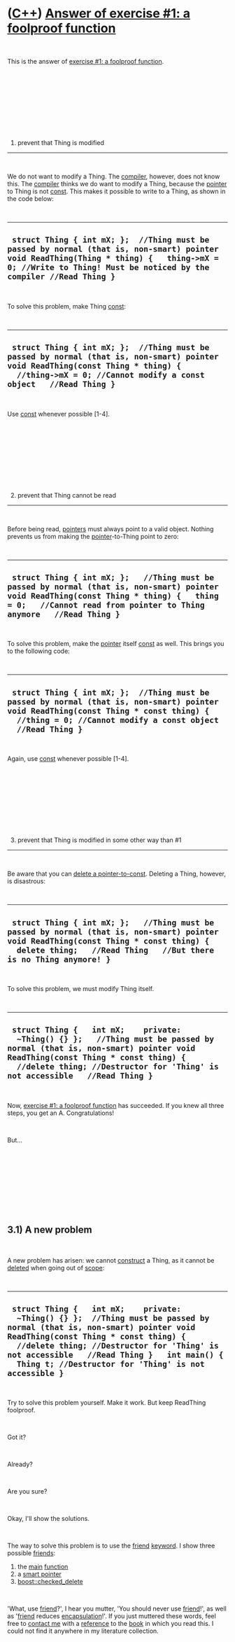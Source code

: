 
 

 

 

 

 

([C++](Cpp.md)) [Answer of exercise \#1: a foolproof function](CppExerciseFoolproofFunctionAnswer.md)
=======================================================================================================

 

This is the answer of [exercise \#1: a foolproof
function](CppExerciseFoolproofFunction.md).

 

 

 

 

 

1) prevent that Thing is modified
---------------------------------

 

We do not want to modify a Thing. The [compiler](CppCompiler.md),
however, does not know this. The [compiler](CppCompiler.md) thinks we
do want to modify a Thing, because the [pointer](CppPointer.md) to
Thing is not [const](CppConst.md). This makes it possible to write to a
Thing, as shown in the code below:

 

  ---------------------------------------------------------------------------------------------------------------------------------------------------------------------------------------------------------------
  ` struct Thing { int mX; };  //Thing must be passed by normal (that is, non-smart) pointer void ReadThing(Thing * thing) {   thing->mX = 0; //Write to Thing! Must be noticed by the compiler //Read Thing }`
  ---------------------------------------------------------------------------------------------------------------------------------------------------------------------------------------------------------------

 

To solve this problem, make Thing [const](CppConst.md):

 

  ------------------------------------------------------------------------------------------------------------------------------------------------------------------------------------------------------
  ` struct Thing { int mX; };  //Thing must be passed by normal (that is, non-smart) pointer void ReadThing(const Thing * thing) {   //thing->mX = 0; //Cannot modify a const object   //Read Thing }`
  ------------------------------------------------------------------------------------------------------------------------------------------------------------------------------------------------------

 

Use [const](CppConst.md) whenever possible \[1-4\].

 

 

 

 

 

2) prevent that Thing cannot be read
------------------------------------

 

Before being read, [pointers](CppPointer.md) must always point to a
valid object. Nothing prevents us from making the
[pointer](CppPointer.md)-to-Thing point to zero:

 

  ----------------------------------------------------------------------------------------------------------------------------------------------------------------------------------------------------------------
  ` struct Thing { int mX; };   //Thing must be passed by normal (that is, non-smart) pointer void ReadThing(const Thing * thing) {   thing = 0;   //Cannot read from pointer to Thing anymore   //Read Thing }`
  ----------------------------------------------------------------------------------------------------------------------------------------------------------------------------------------------------------------

 

To solve this problem, make the [pointer](CppPointer.md) itself
[const](CppConst.md) as well. This brings you to the following code:

 

  --------------------------------------------------------------------------------------------------------------------------------------------------------------------------------------------------------
  ` struct Thing { int mX; };  //Thing must be passed by normal (that is, non-smart) pointer void ReadThing(const Thing * const thing) {   //thing = 0; //Cannot modify a const object   //Read Thing }`
  --------------------------------------------------------------------------------------------------------------------------------------------------------------------------------------------------------

 

Again, use [const](CppConst.md) whenever possible \[1-4\].

 

 

 

 

 

3) prevent that Thing is modified in some other way than \#1
------------------------------------------------------------

 

Be aware that you can [delete a
pointer-to-const](CppDeletePointerToConst.md). Deleting a Thing,
however, is disastrous:

 

  --------------------------------------------------------------------------------------------------------------------------------------------------------------------------------------------------------------
  ` struct Thing { int mX; };   //Thing must be passed by normal (that is, non-smart) pointer void ReadThing(const Thing * const thing) {   delete thing;   //Read Thing   //But there is no Thing anymore! }`
  --------------------------------------------------------------------------------------------------------------------------------------------------------------------------------------------------------------

 

To solve this problem, we must modify Thing itself.

 

  ----------------------------------------------------------------------------------------------------------------------------------------------------------------------------------------------------------------------------------------------------
  ` struct Thing {   int mX;    private:   ~Thing() {} };   //Thing must be passed by normal (that is, non-smart) pointer void ReadThing(const Thing * const thing) {   //delete thing; //Destructor for 'Thing' is not accessible   //Read Thing }`
  ----------------------------------------------------------------------------------------------------------------------------------------------------------------------------------------------------------------------------------------------------

 

Now, [exercise \#1: a foolproof
function](CppExerciseFoolproofFunction.md) has succeeded. If you knew
all three steps, you get an A. Congratulations!

 

But...

 

 

 

 

 

3.1) A new problem
------------------

 

A new problem has arisen: we cannot [construct](CppConstructor.md) a
Thing, as it cannot be [deleted](CppDelete.md) when going out of
[scope](CppScope.md):

 

  --------------------------------------------------------------------------------------------------------------------------------------------------------------------------------------------------------------------------------------------------------------------------------------------------------------------------
  ` struct Thing {   int mX;    private:   ~Thing() {} };  //Thing must be passed by normal (that is, non-smart) pointer void ReadThing(const Thing * const thing) {   //delete thing; //Destructor for 'Thing' is not accessible   //Read Thing }   int main() {   Thing t; //Destructor for 'Thing' is not accessible }`
  --------------------------------------------------------------------------------------------------------------------------------------------------------------------------------------------------------------------------------------------------------------------------------------------------------------------------

 

Try to solve this problem yourself. Make it work. But keep ReadThing
foolproof.

 

Got it?

 

Already?

 

Are you sure?

 

Okay, I'll show the solutions.

 

The way to solve this problem is to use the [friend](CppFriend.md)
[keyword](CppKeyword.md). I show three possible
[friends](CppFriend.md):

1.  the [main](CppMain.md) [function](CppFunction.md)
2.  a [smart pointer](CppSmartPointer.md)
3.  [boost::checked\_delete](CppChecked_delete.md)

 

'What, use [friend](CppFriend.md)?', I hear you mutter, 'You should
never use [friend](CppFriend.md)!', as well as '[friend](CppFriend.md)
reduces [encapsulation](CppEncapsulation.md)!'. If you just muttered
these words, feel free to [contact me](Contact.md) with a
[reference](CppReferences.md) to the [book](CppBooks.md) in which you
read this. I could not find it anywhere in my literature collection.

 

And also, if you muttered this, read the following three options below
to see that there is more [encapsulation](CppEncapsulation.md), instead
of less: Thing cannot be [destroyed](CppDestructor.md) by anything,
except its *only, single* [friend](CppFriend.md). This makes Thing more
[encapsulated](CppEncapsulation.md) than by making everything able to
[destroy](CppDestructor.md) it. Read it again: making Thing
[destructable](CppDestructor.md) by its *only, single*
[friend](CppFriend.md) only, makes Thing more
[encapsulated](CppEncapsulation.md) by making everything able to
[destroy](CppDestructor.md) it.

 

 

 

 

 

### 3.1.1) [Befriending](CppFriend.md) the [main](CppMain.md) [function](CppFunction.md)

 

  -----------------------------------------------------------------------------------------------------------------------------------------------------------------------------------------------------------------------------------------------------------------------------------------------------
  ` struct Thing {   int mX;    private:   ~Thing() {}   friend int main(); };   //Thing must be passed by normal (that is, non-smart) pointer void ReadThing(const Thing * const thing) {   //delete thing; //Destructor for 'Thing' is not accessible   //Read Thing }   int main() {   Thing t; }`
  -----------------------------------------------------------------------------------------------------------------------------------------------------------------------------------------------------------------------------------------------------------------------------------------------------

 

[Befriending](CppFriend.md) the [main](CppMain.md)
[function](CppFunction.md) has its restrictions: a Thing cannot be a
[class](CppClass.md) member. For this simple piece of code, however, it
is a valid solution.

 

 

 

 

 

### 3.1.2) [Befriending](CppFriend.md) a [smart pointer](CppSmartPointer.md)

 

  -----------------------------------------------------------------------------------------------------------------------------------------------------------------------------------------------------------------------------------------------------------------------------------------------------------------------------------------------------------------
  ` #include <memory>  struct Thing {   int mX;    private:   ~Thing() {}   friend class std::auto_ptr<Thing>; };   //Thing must be passed by normal (that is, non-smart) pointer void ReadThing(const Thing * const thing) {   //delete thing; //Destructor for 'Thing' is not accessible   //Read Thing }  int main() {   std::auto_ptr<Thing> t(new Thing); }`
  -----------------------------------------------------------------------------------------------------------------------------------------------------------------------------------------------------------------------------------------------------------------------------------------------------------------------------------------------------------------

 

A [std::auto\_ptr](CppStdAuto_ptr.md) calls the
[destructor](CppDestructor.md) of Thing when it goes out of
[scope](CppScope.md). So, when making a
[std::auto\_ptr](CppStdAuto_ptr.md) a friend of Thing, you can create
[std::auto\_ptr](CppStdAuto_ptr.md)&lt;Thing&gt;.

 

A drawback of this solution is that a [std::auto\_ptr](CppStdAuto_ptr.md)
does not have a checked delete (for example
[boost::checked\_delete](CppChecked_delete.md)).

 

 

 

 

 

### 3.1.3) [Befriending](CppFriend.md) [boost::checked\_delete](CppChecked_delete.md)

 

  -----------------------------------------------------------------------------------------------------------------------------------------------------------------------------------------------------------------------------------------------------------------------------------------------------------------------------------------------------------------------------------------------
  ` #include <boost/shared_ptr.hpp>  struct Thing {   int mX;    private:   ~Thing() {}   friend void boost::checked_delete<>(Thing *); };   //Thing must be passed by normal (that is, non-smart) pointer void ReadThing(const Thing * const thing) {   //delete thing; //Destructor for 'Thing' is not accessible   //Read Thing }   int main() {   boost::shared_ptr<Thing> t(new Thing); }`
  -----------------------------------------------------------------------------------------------------------------------------------------------------------------------------------------------------------------------------------------------------------------------------------------------------------------------------------------------------------------------------------------------

 

My personal favorite solution. But also this solution has a drawback, as
one can now write the following in ReadThing:

 

  ------------------------------------------------------------------------------------------------------------------------------------
  ` void ReadThing(const Thing * const thing) {   boost::checked_delete(thing);   //Read Thing   //But there is no Thing anymore! }`
  ------------------------------------------------------------------------------------------------------------------------------------

 

But the [exercise](CppExercise.md) was to make ReadThing foolproof, not
evil-genius-proof.

 

 

 

 

 

4) Document the internal assumptions of the function
----------------------------------------------------

 

The ReadThing [function](CppFunction.md) has one assumption: the
[pointer](CppPointer.md) must point to a valid Thing. Use
[assert](CppAssert.md) to document internal assumptions \[5-9\].

 

  ------------------------------------------------------------------------------------------------------
  ` #include <cassert>  void ReadThing(const Thing * const thing) {   assert(thing);   //Read Thing }`
  ------------------------------------------------------------------------------------------------------

 

Again, use [assert](CppAssert.md) to document internal assumptions
\[5-9\].

 

 

 

 

 

[References](CppReferences.md)
-------------------------------

 

1.  [Bjarne Stroustrup](CppBjarneStroustrup.md). The C++ Programming
    Language (3rd edition). ISBN: 0-201-88954-4 7.9.3: 'Use const
    extensively and consistently'
2.  [Scott Meyers](CppScottMeyers.md). Effective C++ (3rd
    edition).ISBN: 0-321-33487-6. Item 3: 'Use const whenever possible'
3.  [Jarrod Hollingworth](CppJarrodHollingworth.md), [Bob
    Swart](CppBobSwart.md), [Mark Cashman](CppMarkCashman.md), [Paul
    Gustavson](CppPaulGustavson.md). Sams C++ Builder 6
    Developer's Guide. ISBN: 0-672-32480-6. Chapter 3: 'Understand and
    use const in your code'
4.  [Jesse Liberty](CppJesseLiberty.md). Sams teach yourself C++ in
    24 hours. ISBN: 0-672-32224-2. Hour 8, chapter 'Const member
    functions': 'Use const whenever possible.'
5.  [Herb Sutter](CppHerbSutter.md), [Andrei
    Alexandrescu](CppAndreiAlexandrescu.md). C++ coding standards: 101
    rules, guidelines, and best practices. ISBN: 0-32-111358-6. Chapter
    68: 'Assert liberally to document internal assumptions
    and invariants'.
6.  [Bjarne Stroustrup](CppBjarneStroustrup.md). The C++ Programming
    Language (3rd edition). 1997. ISBN: 0-201-88954-4. Advice 24.5.18:
    'Explicitly express preconditions,postconditions, and other
    assertions as assertions'.
7.  Steve McConnell. Code Complete (2nd edition). 2004.
    ISBN: -735619670. Chapter 8.2 'Assertions', paragraph 'Guidelines
    for using asserts': 'Use assertions to document and verify
    preconditions and postconditions'.
8.  Steve McConnell. Code Complete (2nd edition). 2004.
    ISBN: -735619670. Chapter 8.2 'Assertions', paragraph 'Guidelines
    for using asserts': 'Use assertions for conditions that should
    never occur'.
9.  [Jesse Liberty](CppJesseLiberty.md). Sams teach yourself C++ in
    24 hours. ISBN: 0-672-32224-2. Hour 24, chapter 'assert()': 'Use
    assert freely'.

 

 

 

 

 

 

